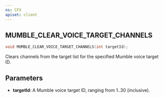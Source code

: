 ```yaml
---
ns: CFX
apiset: client
---
```

## MUMBLE_CLEAR_VOICE_TARGET_CHANNELS

```c
void MUMBLE_CLEAR_VOICE_TARGET_CHANNELS(int targetId);
```

Clears channels from the target list for the specified Mumble voice target ID.

## Parameters
* **targetId**: A Mumble voice target ID, ranging from 1..30 (inclusive).
